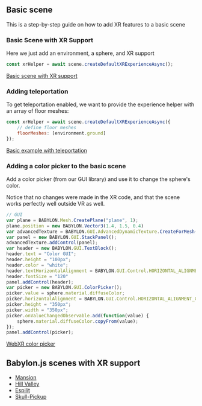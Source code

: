 ## Basic scene

This is a step-by-step guide on how to add XR features to a basic scene

### Basic Scene with XR Support

Here we just add an environment, a sphere, and XR support

``` javascript
const xrHelper = await scene.createDefaultXRExperienceAsync();
```

[Basic scene with XR support](https://playground.babylonjs.com/#9K3MRA)

### Adding teleportation

To get teleportation enabled, we want to provide the experience helper with an array of floor meshes:

``` javascript
const xrHelper = await scene.createDefaultXRExperienceAsync({
    // define floor meshes
    floorMeshes: [environment.ground]
});
```

[Basic example with teleportation](https://playground.babylonjs.com/#9K3MRA#1)

### Adding a color picker to the basic scene

Add a color picker (from our GUI library) and use it to change the sphere's color.

Notice that no changes were made in the XR code, and that the scene works perfectly well outside VR as well.

``` javascript
// GUI
var plane = BABYLON.Mesh.CreatePlane("plane", 1);
plane.position = new BABYLON.Vector3(1.4, 1.5, 0.4)
var advancedTexture = BABYLON.GUI.AdvancedDynamicTexture.CreateForMesh(plane);
var panel = new BABYLON.GUI.StackPanel();
advancedTexture.addControl(panel);
var header = new BABYLON.GUI.TextBlock();
header.text = "Color GUI";
header.height = "100px";
header.color = "white";
header.textHorizontalAlignment = BABYLON.GUI.Control.HORIZONTAL_ALIGNMENT_CENTER;
header.fontSize = "120"
panel.addControl(header);
var picker = new BABYLON.GUI.ColorPicker();
picker.value = sphere.material.diffuseColor;
picker.horizontalAlignment = BABYLON.GUI.Control.HORIZONTAL_ALIGNMENT_CENTER;
picker.height = "350px";
picker.width = "350px";
picker.onValueChangedObservable.add(function(value) {
    sphere.material.diffuseColor.copyFrom(value);
});
panel.addControl(picker);
```

[WebXR color picker](https://playground.babylonjs.com/#9K3MRA#2)

## Babylon.js scenes with XR support

* [Mansion](https://www.babylonjs-playground.com/#JA1ND3#161)
* [Hill Valley](https://www.babylonjs-playground.com/#JA1ND3#182)
* [Espilit](https://www.babylonjs-playground.com/#JA1ND3#164)
* [Skull-Pickup](https://playground.babylonjs.com/#ZNX043#15)
